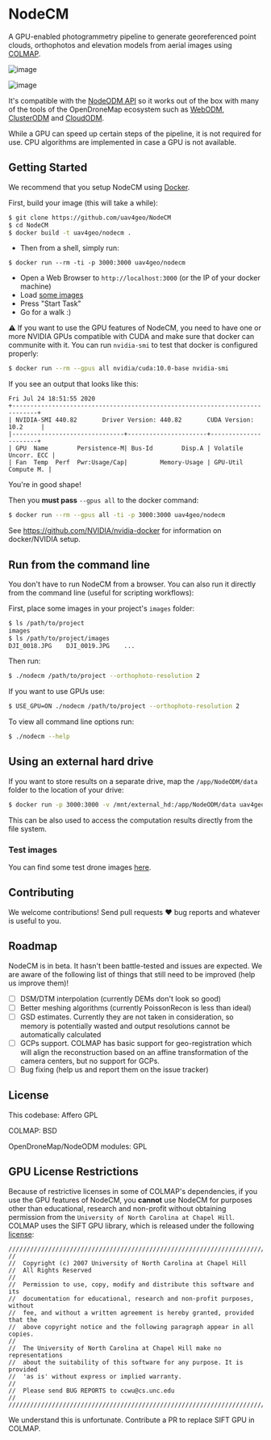 # NodeCM

A GPU-enabled photogrammetry pipeline to generate georeferenced point clouds, orthophotos and elevation models from aerial images using [COLMAP](https://github.com/colmap/colmap/).

![image](https://user-images.githubusercontent.com/1951843/88435907-30466480-cdd1-11ea-992d-9c77ed85943b.png)

![image](https://user-images.githubusercontent.com/1951843/88436063-7f8c9500-cdd1-11ea-9e06-9df9e87c4e7f.png)


It's compatible with the [NodeODM API](https://github.com/OpenDroneMap/NodeODM) so it works out of the box with many of the tools of the OpenDroneMap ecosystem such as [WebODM](https://github.com/OpenDroneMap/WebODM), [ClusterODM](https://github.com/OpenDroneMap/ClusterODM) and [CloudODM](https://github.com/OpenDroneMap/CloudODM).

While a GPU can speed up certain steps of the pipeline, it is not required for use. CPU algorithms are implemented in case a GPU is not available.

## Getting Started

We recommend that you setup NodeCM using [Docker](https://www.docker.com/).

First, build your image (this will take a while):

```bash
$ git clone https://github.com/uav4geo/NodeCM
$ cd NodeCM
$ docker build -t uav4geo/nodecm .
```

* Then from a shell, simply run:

```
$ docker run --rm -ti -p 3000:3000 uav4geo/nodecm
```

* Open a Web Browser to `http://localhost:3000` (or the IP of your docker machine)
* Load [some images](https://github.com/OpenDroneMap/ODM/tree/master/tests/test_data/images)
* Press "Start Task"
* Go for a walk :)

:warning: If you want to use the GPU features of NodeCM, you need to have one or more NVIDIA GPUs compatible with CUDA and make sure that docker can communite with it. You can run `nvidia-smi` to test that docker is configured properly:

```bash
$ docker run --rm --gpus all nvidia/cuda:10.0-base nvidia-smi
```

If you see an output that looks like this:

```
Fri Jul 24 18:51:55 2020       
+-----------------------------------------------------------------------------+
| NVIDIA-SMI 440.82       Driver Version: 440.82       CUDA Version: 10.2     |
|-------------------------------+----------------------+----------------------+
| GPU  Name        Persistence-M| Bus-Id        Disp.A | Volatile Uncorr. ECC |
| Fan  Temp  Perf  Pwr:Usage/Cap|         Memory-Usage | GPU-Util  Compute M. |
```

You're in good shape!

Then you **must pass** `--gpus all` to the docker command:

```bash
$ docker run --rm --gpus all -ti -p 3000:3000 uav4geo/nodecm
```

See https://github.com/NVIDIA/nvidia-docker for information on docker/NVIDIA setup.

## Run from the command line

You don't have to run NodeCM from a browser. You can also run it directly from the command line (useful for scripting workflows):

First, place some images in your project's `images` folder:

```bash
$ ls /path/to/project
images
$ ls /path/to/project/images
DJI_0018.JPG    DJI_0019.JPG    ...
```

Then run:

```bash
$ ./nodecm /path/to/project --orthophoto-resolution 2
```

If you want to use GPUs use:

```bash
$ USE_GPU=ON ./nodecm /path/to/project --orthophoto-resolution 2
```

To view all command line options run:

```bash
$ ./nodecm --help
```

## Using an external hard drive

If you want to store results on a separate drive, map the `/app/NodeODM/data` folder to the location of your drive:

```bash
$ docker run -p 3000:3000 -v /mnt/external_hd:/app/NodeODM/data uav4geo/nodecm
```

This can be also used to access the computation results directly from the file system.

### Test images

You can find some test drone images [here](https://github.com/OpenDroneMap/odm_data).

## Contributing

We welcome contributions! Send pull requests :heart: bug reports and whatever is useful to you.

## Roadmap

NodeCM is in beta. It hasn't been battle-tested and issues are expected. We are aware of the following list of things that still need to be improved (help us improve them)!

 - [ ] DSM/DTM interpolation (currently DEMs don't look so good)
 - [ ] Better meshing algorithms (currently PoissonRecon is less than ideal)
 - [ ] GSD estimates. Currently they are not taken in consideration, so memory is potentially wasted and output resolutions cannot be automatically calculated
 - [ ] GCPs support. COLMAP has basic support for geo-registration which will align the reconstruction based on an affine transformation of the camera centers, but no support for GCPs.
 - [ ] Bug fixing (help us and report them on the issue tracker)

## License

This codebase: Affero GPL

COLMAP: BSD

OpenDroneMap/NodeODM modules: GPL


## GPU License Restrictions

Because of restrictive licenses in some of COLMAP's dependencies, if you use the GPU features of NodeCM, you **cannot** use NodeCM for purposes other than educational, research and non-profit without obtaining permission from the `University of North Carolina at Chapel Hill`. COLMAP uses the SIFT GPU library, which is released under the following [license](https://github.com/colmap/colmap/blob/dev/lib/SiftGPU/LICENSE):

```
////////////////////////////////////////////////////////////////////////////
//
//  Copyright (c) 2007 University of North Carolina at Chapel Hill
//  All Rights Reserved
//
//  Permission to use, copy, modify and distribute this software and its
//  documentation for educational, research and non-profit purposes, without
//  fee, and without a written agreement is hereby granted, provided that the
//  above copyright notice and the following paragraph appear in all copies.
//
//  The University of North Carolina at Chapel Hill make no representations
//  about the suitability of this software for any purpose. It is provided
//  'as is' without express or implied warranty.
//
//  Please send BUG REPORTS to ccwu@cs.unc.edu
//
////////////////////////////////////////////////////////////////////////////
```

We understand this is unfortunate. Contribute a PR to replace SIFT GPU in COLMAP.
